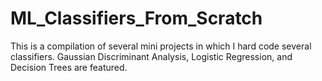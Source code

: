 # ML_Classifiers_From_Scratch

This is a compilation of several mini projects in which I hard code several classifiers.
Gaussian Discriminant Analysis, Logistic Regression, and Decision Trees are featured.
